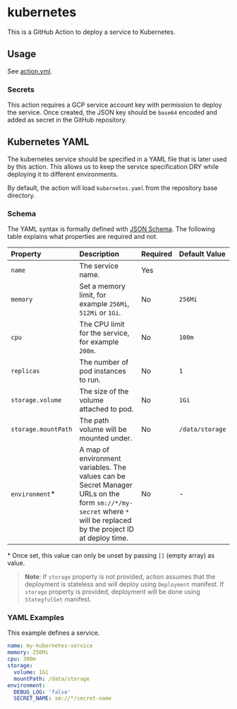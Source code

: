 # kubernetes

This is a GitHub Action to deploy a service to Kubernetes.

## Usage

See [action.yml](action.yml).

### Secrets

This action requires a GCP service account key with permission to deploy the service.
Once created, the JSON key should be `base64` encoded and added as secret in the GitHub repository.

## Kubernetes YAML

The kubernetes service should be specified in a YAML file that is later used by this action. This allows us to keep
the service specification DRY while deploying it to different environments.

By default, the action will load `kubernetes.yaml` from the repository base directory.

### Schema

The YAML syntax is formally defined with [JSON Schema](src/kubernetes-schema.js). The following table explains what
properties are required and not.

| Property                   | Description                                                                                                                                                       | Required |  Default Value  |
|:---------------------------|:------------------------------------------------------------------------------------------------------------------------------------------------------------------|:---------|:----------------|
| `name`                     | The service name.                                                                                                                                                 | Yes      |                 |
| `memory`                   | Set a memory limit, for example `256Mi`, `512Mi` or `1Gi`.                                                                                                        | No       | `256Mi`         |
| `cpu`                      | The CPU limit for the service, for example `200m`.                                                                                                                | No       | `100m`          |
| `replicas`                 | The number of pod instances to run.                                                                                                                               | No       | `1`             |
| `storage.volume`           | The size of the volume attached to pod.                                                                                                                           | No       | `1Gi`           |
| `storage.mountPath`        | The path volume will be mounted under.                                                                                                                            | No       | `/data/storage` |
| `environment`<top>\*</top> | A map of environment variables. The values can be Secret Manager URLs on the form `sm://*/my-secret` where `*` will be replaced by the project ID at deploy time. | No       | -               |

<top>\*</top> Once set, this value can only be unset by passing `[]` (empty array) as value.

> **Note**: If `storage` property is not provided, action assumes that the deployment is stateless and will deploy using `Deployment` manifest.
> If `storage` property is provided, deployment will be done using `StategfulSet` manifest.

### YAML Examples

This example defines a service.
```yaml
name: my-kubernetes-service
memory: 256Mi
cpu: 300m
storage:
  volume: 1Gi
  mountPath: /data/storage
environment:
  DEBUG_LOG: 'false'
  SECRET_NAME: sm://*/secret-name
```

